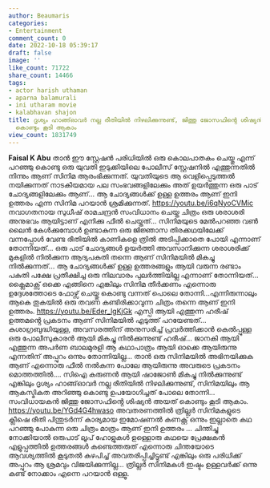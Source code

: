```yaml
---
author: Beaumaris
categories:
- Entertainment
comment_count: 0
date: 2022-10-18 05:39:17
draft: false
image: ''
like_count: 71722
share_count: 14466
tags:
- actor harish uthaman
- aparna balamurali
- ini utharam movie
- kalabhavan shajon
title: ദൃശ്യം ഹാങ്ങ്ഓവർ നല്ല രീതിയിൽ നിഴലിക്കുന്നുണ്ട്, ജിത്തു ജോസഫിൻ്റെ ശിഷ്യൻ അയത്
  കൊണ്ടും കൂടി ആകാം
view_count: 1831749
---
```


**Faisal K Abu** താൻ ഈ സ്റ്റേഷൻ പരിധിയിൽ ഒരു കൊലപാതകം ചെയ്തു എന്ന് പറഞ്ഞു കൊണ്ടു ഒരു യുവതി ഇടുക്കിയിലെ പോലീസ് സ്റ്റേഷനിൽ എത്തുന്നതിൽ നിന്നും ആണ് സിനിമ ആരംഭിക്കുന്നത്. യുവതിയുടെ ആ വെളിപ്പെടുത്തൽ നയിക്കുന്നത് നാടകീയമായ പല സംഭവങ്ങളിലേക്കും അത് ഉയർത്തുന്ന ഒരു പാട് ചോദ്യങ്ങളിലേക്കും ആണ്... ആ ചോദ്യങ്ങൾക്ക് ഉള്ള ഉത്തരം ആണ് ഇനി ഉത്തരം എന്ന സിനിമ പറയാൻ ശ്രമിക്കുന്നത്. https://youtu.be/i6qNyoCVMic നവാഗതനായ സുധീഷ് രാമചന്ദ്രൻ സംവിധാനം ചെയ്ത ചിത്രം ഒരു ശരാശരി അനുഭവം ആയിട്ടാണ് എനിക്കു ഫീൽ ചെയ്തത്... സിനിമയുടെ മേൽപറഞ്ഞ വൺ ലൈൻ കേൾക്കുമ്പോൾ ഉണ്ടാകുന്ന ഒരു ജിജ്ഞാസ തിരക്കഥയിലേക്ക് വന്നപ്പോൾ വേണ്ട രീതിയിൽ കാണികളെ ത്രിൽ അടിപ്പിക്കാതെ പോയി എന്നാണ് തോന്നിയത്... ഒരു പാട് ചോദ്യങ്ങൾ ഉയർത്തി അവസാനിക്കുന്ന ശരാശരിക്ക് മുകളിൽ നിൽക്കുന്ന ആദ്യപകുതി തന്നെ ആണ് സിനിമയിൽ മികച്ചു നിൽക്കുന്നത്... ആ ചോദ്യങ്ങൾക്ക് ഉള്ള ഉത്തരങ്ങളും ആയി വരുന്ന രണ്ടാം പകുതി പക്ഷേ പ്രതീക്ഷിച്ച ഒരു നിലവാരം പുലർത്തിയില്ല എന്നാണ് തോന്നിയത്... ക്ലൈമാക്സ് ഒക്കെ എങ്ങിനെ എങ്കിലും സിനിമ തീർക്കണം എന്നൊരു ഉദ്ദേശത്തോടെ ഫോഴ്സ് ചെയ്തു കൊണ്ടു വന്നത് പൊലെ തോന്നി...എന്നിരുന്നാലും ആകെ തുകയിൽ ഒരു തവണ കണ്ടിരിക്കാവുന്ന ചിത്രം തന്നെ ആണ് ഇനി ഉത്തരം. https://youtu.be/Eder_lgKjGk എസ്പി ആയി എത്തുന്ന ഹരീഷ് ഉത്തമൻ്റെ പ്രകടനം ആണ് സിനിമയിൽ എടുത്ത് പറയേണ്ടത്... കുശാഗ്രബുദ്ധിയുള്ള, അവസരത്തിന് അനുസരിച്ച് പ്രവർത്തിക്കാൻ കെൽപ്പുള്ള ഒരു പോലീസുകാരൻ ആയി മികച്ചു നിൽക്കുന്നുണ്ട് ഹരീഷ്... ജാനകി ആയി എത്തുന്ന അപർണ ബാലമുരളി ആ കഥാപാത്രം ആയി ഓക്കെ ആയിരുന്നു എന്നതിന് അപ്പുറം ഒന്നും തോന്നിയില്ല... താൻ ഒരു സിനിമയിൽ അഭിനയിക്കുക ആണ് എന്നൊരു ഫീൽ നൽകുന്ന പോലേ ആയിരുന്നു അവരുടെ പ്രകടനം മൊത്തത്തിൽ.... സിഐ കരുണൻ ആയി ഷാജോൺ മികച്ചു നിൽക്കുന്നുണ്ട് എങ്കിലും ദൃശ്യം ഹാങ്ങ്ഓവർ നല്ല രീതിയിൽ നിഴലിക്കുന്നുണ്ട്, സിനിമയിലും ആ ആകസ്മികത അറിഞ്ഞു കൊണ്ടു ഉപയോഗിച്ചത് പോലെ തോന്നി... സംവിധായകൻ ജിത്തു ജോസഫിൻ്റെ ശിഷ്യൻ അയത് കൊണ്ടും കൂടി ആകാം. https://youtu.be/YGd4G4hwaso അവതരണത്തിൽ ത്രില്ലർ സിനിമകളുടെ ക്ലീഷെ രീതി പിന്തുടർന്ന് കാര്യമായ ഇമോഷണൽ കണക്റ്റ് ഒന്നും ഇല്ലാതെ കഥ പറഞ്ഞു പോകുന്ന ഒരു ചിത്രം മാത്രം ആണ് ഇനി ഉത്തരം ... ചിന്തിച്ചു നോക്കിയാൽ ഒരുപാട് ലൂപ് ഹോളുകൾ ഉള്ളൊരു കഥയെ പ്രേക്ഷകൻ എളുപ്പത്തിൽ ഉത്തരങ്ങൾ കണ്ടെത്തരുത് എന്നൊരു ചിന്തയോടെ ആവശ്യത്തിൽ കൂടുതൽ കുഴപിച്ച് അവതരിപ്പിച്ചിട്ടുണ്ട് എങ്കിലും ഒരു പരിധിക്ക് അപ്പുറം ആ ശ്രമവും വിജയിക്കുന്നില്ല... ത്രില്ലർ സിനിമകൾ ഇഷ്ടം ഉള്ളവർക്ക് ഒന്നു കണ്ട് നോക്കാം എന്നെ പറയാൻ ഒള്ളൂ.
